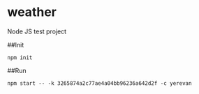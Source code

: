 # weather
Node JS test project

##Init
```shell
npm init
```

##Run
```shell
npm start -- -k 3265874a2c77ae4a04bb96236a642d2f -c yerevan
```